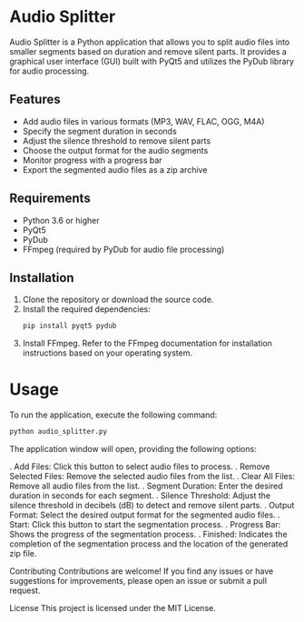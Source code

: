 # Audio Splitter

Audio Splitter is a Python application that allows you to split audio files into smaller segments based on duration and remove silent parts. It provides a graphical user interface (GUI) built with PyQt5 and utilizes the PyDub library for audio processing.

## Features

- Add audio files in various formats (MP3, WAV, FLAC, OGG, M4A)
- Specify the segment duration in seconds
- Adjust the silence threshold to remove silent parts
- Choose the output format for the audio segments
- Monitor progress with a progress bar
- Export the segmented audio files as a zip archive

## Requirements

- Python 3.6 or higher
- PyQt5
- PyDub
- FFmpeg (required by PyDub for audio file processing)

## Installation

1. Clone the repository or download the source code.
2. Install the required dependencies:
   ```bash
   pip install pyqt5 pydub
   ```
3. Install FFmpeg. Refer to the FFmpeg documentation for installation instructions based on your operating system.


# Usage

To run the application, execute the following command:
```bash
python audio_splitter.py
```

The application window will open, providing the following options:

. Add Files: Click this button to select audio files to process.
. Remove Selected Files: Remove the selected audio files from the list.
. Clear All Files: Remove all audio files from the list.
. Segment Duration: Enter the desired duration in seconds for each segment.
. Silence Threshold: Adjust the silence threshold in decibels (dB) to detect and remove silent parts.
. Output Format: Select the desired output format for the segmented audio files.
. Start: Click this button to start the segmentation process.
. Progress Bar: Shows the progress of the segmentation process.
. Finished: Indicates the completion of the segmentation process and the location of the generated zip file.

Contributing
Contributions are welcome! If you find any issues or have suggestions for improvements, please open an issue or submit a pull request.

License
This project is licensed under the MIT License.
